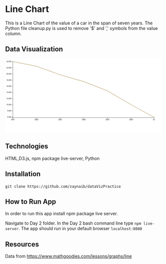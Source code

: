
# Line Chart

This is a Line Chart of the value of a car in the span of seven years. The Python file cleanup.py is used to remove '$' and ',' symbols from the value column. 

## Data Visualization

![Weather Line Graph](../images/Day2.PNG)

## Technologies 

HTML,D3.js, npm package live-server, Python


## Installation

`git clone https://github.com/zaynaib/dataVizPractice`

## How to Run App

In order to run this app install npm package live server.

Navigate to Day 2 folder. In the Day 2 bash command line type `npm live-server`.
The app should run in your default browser `localhost:8080`



## Resources

Data from https://www.mathgoodies.com/lessons/graphs/line